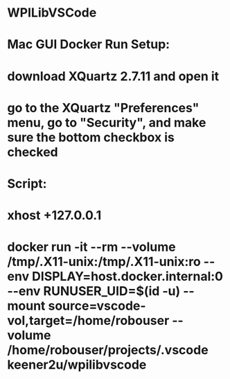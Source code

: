 # WPILibVSCode


# Mac GUI Docker Run Setup:
# download XQuartz 2.7.11 and open it
# go to the XQuartz "Preferences" menu, go to "Security", and make sure the bottom checkbox is checked

# Script:
# xhost +127.0.0.1
# docker run -it --rm --volume /tmp/.X11-unix:/tmp/.X11-unix:ro --env DISPLAY=host.docker.internal:0 --env RUNUSER_UID=$(id -u) --mount source=vscode-vol,target=/home/robouser --volume /home/robouser/projects/.vscode keener2u/wpilibvscode

